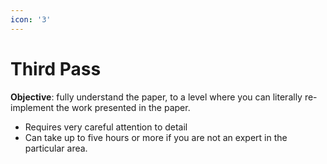 ```yaml
---
icon: '3'
---
```


# Third Pass

**Objective**: fully understand the paper, to a level where you can literally re-implement the work presented in the paper.

* Requires very careful attention to detail
* Can take up to five hours or more if you are not an expert in the particular area.
